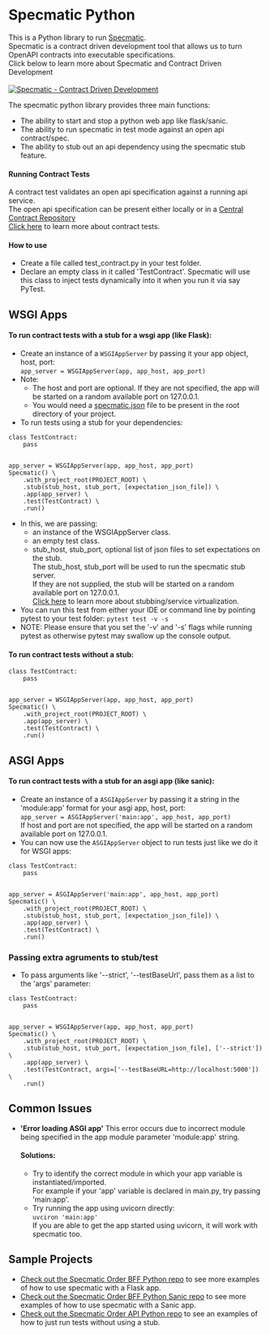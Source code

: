 # Specmatic Python
This is a Python library to run [Specmatic](https://specmatic.in).  
Specmatic is a contract driven development tool that allows us to turn OpenAPI contracts into executable specifications.
<br/>Click below to learn more about Specmatic and Contract Driven Development<br/><br/>
[![Specmatic - Contract Driven Development](https://img.youtube.com/vi/3HPgpvd8MGg/0.jpg)](https://www.youtube.com/watch?v=3HPgpvd8MGg "Specmatic - Contract Driven Development")

  The specmatic python library provides three main functions:
  - The ability to start and stop a python web app like flask/sanic.
  - The ability to run specmatic in test mode against an open api contract/spec.
  - The ability to stub out an api dependency using the specmatic stub feature.

#### Running Contract Tests
A contract test validates an open api specification against a running api service.  
The open api specification can be present either locally or in a [Central Contract Repository](https://specmatic.in/documentation/central_contract_repository.html)  
[Click here](https://specmatic.in/documentation/contract_tests.html) to learn more about contract tests.  

#### How to use
- Create a file called test_contract.py in your test folder.  
- Declare an empty class in it called 'TestContract'.
  Specmatic will use this class to inject tests dynamically into it when you run it via say PyTest.

## WSGI Apps

#### To run contract tests with a stub for a wsgi app (like Flask):  
- Create an instance of a ``````WSGIAppServer`````` by passing it your app object, host, port:  
``````app_server = WSGIAppServer(app, app_host, app_port)``````
- Note:
  - The host and port are optional. If they are not specified, the app will be started on a random available port on 127.0.0.1.
  - You would need a [specmatic.json](https://specmatic.in/documentation/specmatic_json.html) file to be present in the root directory of your project.
- To run tests using a stub for your dependencies:
``````
class TestContract:
    pass
    
    
app_server = WSGIAppServer(app, app_host, app_port)
Specmatic() \
    .with_project_root(PROJECT_ROOT) \
    .stub(stub_host, stub_port, [expectation_json_file]) \
    .app(app_server) \
    .test(TestContract) \
    .run()
`````` 

- In this, we are passing:
  - an instance of the WSGIAppServer class. 
  - an empty test class.
  - stub_host, stub_port, optional list of json files to set expectations on the stub.  
    The stub_host, stub_port will be used to run the specmatic stub server.   
    If they are not supplied, the stub will be started on a random available port on 127.0.0.1.    
    [Click here](https://specmatic.in/documentation/service_virtualization_tutorial.html) to learn more about stubbing/service virtualization.
-  You can run this test from either your IDE or command line by pointing pytest to your test folder:
   ``````pytest test -v -s``````  
- NOTE: Please ensure that you set the '-v' and '-s' flags while running pytest as otherwise pytest may swallow up the console output.
  

#### To run contract tests without a stub:

``````
class TestContract:
    pass
    
    
app_server = WSGIAppServer(app, app_host, app_port)
Specmatic() \
    .with_project_root(PROJECT_ROOT) \
    .app(app_server) \
    .test(TestContract) \
    .run()
``````                        

## ASGI Apps

#### To run contract tests with a stub for an asgi app (like sanic):
- Create an instance of a ``````ASGIAppServer`````` by passing it a string in the 'module:app' format for your asgi app, host, port:  
``````app_server = ASGIAppServer('main:app', app_host, app_port)``````  
 If host and port are not specified, the app will be started on a random available port on 127.0.0.1.
- You can now use the ``````ASGIAppServer`````` object to run tests just like we do it for WSGI apps:
``````
class TestContract:
    pass
    
    
app_server = ASGIAppServer('main:app', app_host, app_port)
Specmatic() \
    .with_project_root(PROJECT_ROOT) \
    .stub(stub_host, stub_port, [expectation_json_file]) \
    .app(app_server) \
    .test(TestContract) \
    .run()
``````

### Passing extra agruments to stub/test
- To pass arguments like '--strict', '--testBaseUrl', pass them as a list to the 'args' parameter:
``````
class TestContract:
    pass


app_server = WSGIAppServer(app, app_host, app_port)
Specmatic() \
    .with_project_root(PROJECT_ROOT) \
    .stub(stub_host, stub_port, [expectation_json_file], ['--strict']) \
    .app(app_server) \
    .test(TestContract, args=['--testBaseURL=http://localhost:5000']) \
    .run()
``````

## Common Issues
- **'Error loading ASGI app'** 
   This error occurs due to incorrect module being specified in the app module parameter 'module:app' string.
 
   #### Solutions:
   - Try to identify the correct module in which your app variable is instantiated/imported.  
     For example if your 'app' variable is declared in main.py, try passing 'main:app'.  
   - Try running the app using uvicorn directly:  
     `````` uvciron 'main:app' ``````  
     If you are able to get the app started using uvicorn, it will work with specmatic too.  

## Sample Projects
- [Check out the Specmatic Order BFF Python repo](https://github.com/znsio/specmatic-order-bff-python/) to see more examples of how to use specmatic with a Flask app.  
- [Check out the Specmatic Order BFF Python Sanic repo](https://github.com/znsio/specmatic-order-bff-python-sanic/) to see more examples of how to use specmatic with a Sanic app.  
- [Check out the Specmatic Order API Python repo](https://github.com/znsio/specmatic-order-api-python/) to see an examples of how to just run tests without using a stub.  




  
